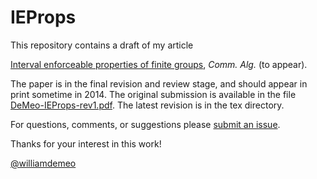 IEProps
=======

This repository contains a draft of my article

[Interval enforceable properties of finite groups][], *Comm. Alg.* (to appear).

The paper is in the final revision and review stage, and should appear in print sometime in 2014.
The original submission is available in the file [DeMeo-IEProps-rev1.pdf][]. The latest revision is in the tex directory.

For questions, comments, or suggestions please [submit an issue][].

Thanks for your interest in this work!

[@williamdemeo](https://github.com/williamdemeo)

[Interval enforceable properties of finite groups]: https://github.com/williamdemeo/IEProps/blob/master/CommAlg/DeMeo-IEProps-rev1.pdf
[DeMeo-IEProps-rev1.pdf]: https://github.com/williamdemeo/IEProps/blob/master/CommAlg/DeMeo-IEProps-rev1.pdf
[submit an issue]: https://github.com/williamdemeo/IEProps/issues
